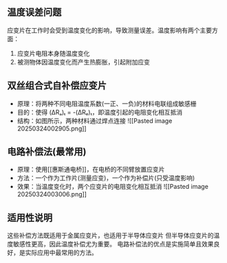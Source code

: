 ## 温度误差问题

应变片在工作时会受到温度变化的影响，导致测量误差。温度影响有两个主要方面：

1. 应变片电阻本身随温度变化
2. 被测物体因温度变化而产生热膨胀，引起附加应变

## 双丝组合式自补偿应变片

- 原理：将两种不同电阻温度系数(一正、一负)的材料电联组成敏感栅
- 目的：使得 (ΔRₐ)ₜ = -(ΔRₑ)ₜ，即温度引起的电阻变化相互抵消
- 结构：如图所示，两种材料通过焊点连接
		![[Pasted image 20250324002905.png]]

## 电路补偿法(最常用)

- 原理：使用[[惠斯通电桥]]，在电桥的不同臂放置应变片
- 方法：一个作为工作片(测量应变)，一个作为补偿片(只受温度影响)
- 效果：当温度变化时，两个应变片的电阻变化相互抵消
![[Pasted image 20250324003006.png]]

## 适用性说明

这些补偿方法既适用于金属应变片，也适用于半导体应变片
但半导体应变片的温度敏感性更高，因此温度补偿尤为重要。
电路补偿法的优点是实施简单且效果良好，是实际应用中最常用的方法。
